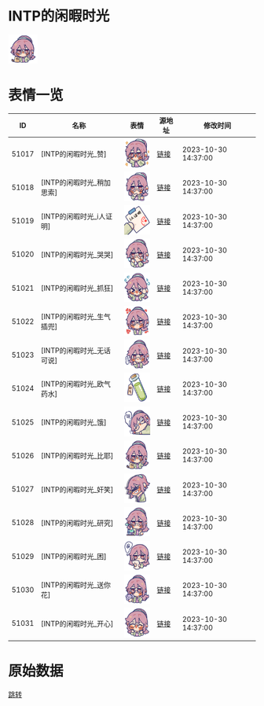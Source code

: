 # INTP的闲暇时光

<img src="./cover.png" height="60" alt="cover" />

# 表情一览

|ID|名称|表情|源地址|修改时间|
|----|----|----|----|----|
|51017|[INTP的闲暇时光_赞]|<img src="./pic/051017_%5BINTP的闲暇时光_赞%5D.png" height="60" alt="赞"/>|[链接](https://i0.hdslb.com/bfs/garb/463a3feb2275674125a975f81521ef7165d042c1.png)|2023-10-30 14:37:00|
|51018|[INTP的闲暇时光_稍加思索]|<img src="./pic/051018_%5BINTP的闲暇时光_稍加思索%5D.png" height="60" alt="稍加思索"/>|[链接](https://i0.hdslb.com/bfs/garb/c991c911d6ac1f9c2b0003870a1ec98927e1cee5.png)|2023-10-30 14:37:00|
|51019|[INTP的闲暇时光_i人证明]|<img src="./pic/051019_%5BINTP的闲暇时光_i人证明%5D.png" height="60" alt="i人证明"/>|[链接](https://i0.hdslb.com/bfs/garb/3f4b951264e4b527ef741c11f3e58ee0040455d3.png)|2023-10-30 14:37:00|
|51020|[INTP的闲暇时光_哭哭]|<img src="./pic/051020_%5BINTP的闲暇时光_哭哭%5D.png" height="60" alt="哭哭"/>|[链接](https://i0.hdslb.com/bfs/garb/810fa16bd130cda59a82541631df8995e3fd48e6.png)|2023-10-30 14:37:00|
|51021|[INTP的闲暇时光_抓狂]|<img src="./pic/051021_%5BINTP的闲暇时光_抓狂%5D.png" height="60" alt="抓狂"/>|[链接](https://i0.hdslb.com/bfs/garb/6ff30bace94c11f20736b466db04b58ee93e38cb.png)|2023-10-30 14:37:00|
|51022|[INTP的闲暇时光_生气插兜]|<img src="./pic/051022_%5BINTP的闲暇时光_生气插兜%5D.png" height="60" alt="生气插兜"/>|[链接](https://i0.hdslb.com/bfs/garb/afb248c73525b81a3136312bc94d4c6e62a1d313.png)|2023-10-30 14:37:00|
|51023|[INTP的闲暇时光_无话可说]|<img src="./pic/051023_%5BINTP的闲暇时光_无话可说%5D.png" height="60" alt="无话可说"/>|[链接](https://i0.hdslb.com/bfs/garb/ad71e491a8e81afd15b6aaf4f43f4d39f07626f5.png)|2023-10-30 14:37:00|
|51024|[INTP的闲暇时光_欧气药水]|<img src="./pic/051024_%5BINTP的闲暇时光_欧气药水%5D.png" height="60" alt="欧气药水"/>|[链接](https://i0.hdslb.com/bfs/garb/8b09f4fe89699e7d60c5e16e89753291aa025b72.png)|2023-10-30 14:37:00|
|51025|[INTP的闲暇时光_饿]|<img src="./pic/051025_%5BINTP的闲暇时光_饿%5D.png" height="60" alt="饿"/>|[链接](https://i0.hdslb.com/bfs/garb/8c5bac41ed3243a310ce345a249a8d4f3c27e9f7.png)|2023-10-30 14:37:00|
|51026|[INTP的闲暇时光_比耶]|<img src="./pic/051026_%5BINTP的闲暇时光_比耶%5D.png" height="60" alt="比耶"/>|[链接](https://i0.hdslb.com/bfs/garb/332cfebc218b9a38b476e7c634c09786d4a1dbb5.png)|2023-10-30 14:37:00|
|51027|[INTP的闲暇时光_奸笑]|<img src="./pic/051027_%5BINTP的闲暇时光_奸笑%5D.png" height="60" alt="奸笑"/>|[链接](https://i0.hdslb.com/bfs/garb/84c0f276c11464055bea1c1d79310076c2071b34.png)|2023-10-30 14:37:00|
|51028|[INTP的闲暇时光_研究]|<img src="./pic/051028_%5BINTP的闲暇时光_研究%5D.png" height="60" alt="研究"/>|[链接](https://i0.hdslb.com/bfs/garb/d4f6bdf305329be4213b7ac4d40a1c6587e68fcb.png)|2023-10-30 14:37:00|
|51029|[INTP的闲暇时光_困]|<img src="./pic/051029_%5BINTP的闲暇时光_困%5D.png" height="60" alt="困"/>|[链接](https://i0.hdslb.com/bfs/garb/6171e07ce808bf0a290303c936b376d4f981e594.png)|2023-10-30 14:37:00|
|51030|[INTP的闲暇时光_送你花]|<img src="./pic/051030_%5BINTP的闲暇时光_送你花%5D.png" height="60" alt="送你花"/>|[链接](https://i0.hdslb.com/bfs/garb/f8a8972c02e944f14848f37c84360e3159038f5a.png)|2023-10-30 14:37:00|
|51031|[INTP的闲暇时光_开心]|<img src="./pic/051031_%5BINTP的闲暇时光_开心%5D.png" height="60" alt="开心"/>|[链接](https://i0.hdslb.com/bfs/garb/8ffbc67abea9a76e68de5da591e6c1e9c25984a1.png)|2023-10-30 14:37:00|

# 原始数据

[跳转](./raw.json)

